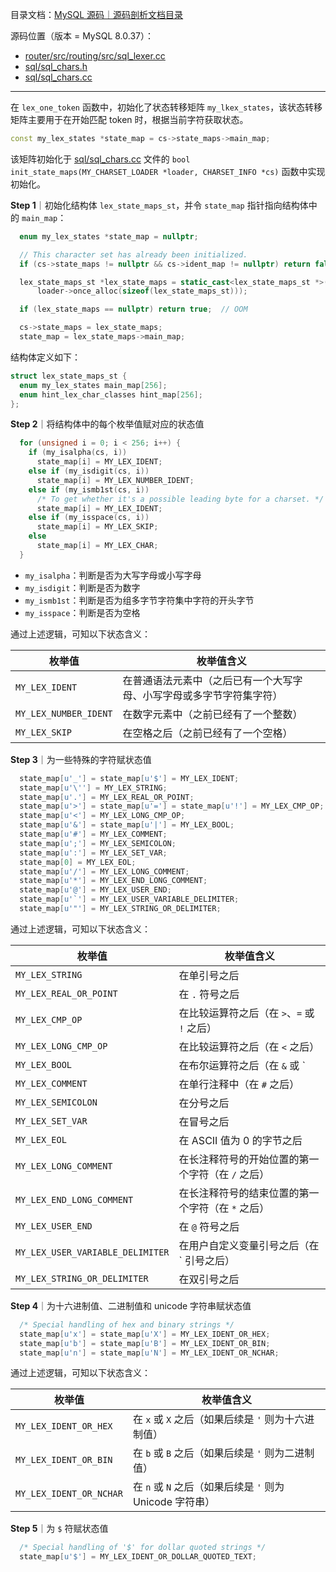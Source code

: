 目录文档：[MySQL 源码｜源码剖析文档目录](https://zhuanlan.zhihu.com/p/714761054)

源码位置（版本 = MySQL 8.0.37）：

- [router/src/routing/src/sql_lexer.cc](https://github.com/mysql/mysql-server/blob/trunk/router/src/routing/src/sql_lexer.cc)
- [sql/sql_chars.h](https://github.com/mysql/mysql-server/blob/trunk/sql/sql_chars.h)
- [sql/sql_chars.cc](https://github.com/mysql/mysql-server/blob/trunk/sql/sql_chars.cc)

---

在 `lex_one_token` 函数中，初始化了状态转移矩阵 `my_lkex_states`，该状态转移矩阵主要用于在开始匹配 token 时，根据当前字符获取状态。

```C++
const my_lex_states *state_map = cs->state_maps->main_map;
```

该矩阵初始化于 [sql/sql_chars.cc](https://github.com/mysql/mysql-server/blob/trunk/sql/sql_chars.cc) 文件的 `bool init_state_maps(MY_CHARSET_LOADER *loader, CHARSET_INFO *cs)` 函数中实现初始化。

**Step 1**｜初始化结构体 `lex_state_maps_st`，并令 `state_map` 指针指向结构体中的 `main_map`：

```C++
  enum my_lex_states *state_map = nullptr;

  // This character set has already been initialized.
  if (cs->state_maps != nullptr && cs->ident_map != nullptr) return false;

  lex_state_maps_st *lex_state_maps = static_cast<lex_state_maps_st *>(
      loader->once_alloc(sizeof(lex_state_maps_st)));

  if (lex_state_maps == nullptr) return true;  // OOM

  cs->state_maps = lex_state_maps;
  state_map = lex_state_maps->main_map;
```

结构体定义如下：

```C++
struct lex_state_maps_st {
  enum my_lex_states main_map[256];
  enum hint_lex_char_classes hint_map[256];
};
```

**Step 2**｜将结构体中的每个枚举值赋对应的状态值

```C++
  for (unsigned i = 0; i < 256; i++) {
    if (my_isalpha(cs, i))
      state_map[i] = MY_LEX_IDENT;
    else if (my_isdigit(cs, i))
      state_map[i] = MY_LEX_NUMBER_IDENT;
    else if (my_ismb1st(cs, i))
      /* To get whether it's a possible leading byte for a charset. */
      state_map[i] = MY_LEX_IDENT;
    else if (my_isspace(cs, i))
      state_map[i] = MY_LEX_SKIP;
    else
      state_map[i] = MY_LEX_CHAR;
  }
```

- `my_isalpha`：判断是否为大写字母或小写字母
- `my_isdigit`：判断是否为数字
- `my_ismb1st`：判断是否为组多字节字符集中字符的开头字节
- `my_isspace`：判断是否为空格

通过上述逻辑，可知以下状态含义：

| 枚举值                | 枚举值含义                                                   |
| --------------------- | ------------------------------------------------------------ |
| `MY_LEX_IDENT`        | 在普通语法元素中（之后已有一个大写字母、小写字母或多字节字符集字符） |
| `MY_LEX_NUMBER_IDENT` | 在数字元素中（之前已经有了一个整数）                         |
| `MY_LEX_SKIP`         | 在空格之后（之前已经有了一个空格）                           |

**Step 3**｜为一些特殊的字符赋状态值

```C++
  state_map[u'_'] = state_map[u'$'] = MY_LEX_IDENT;
  state_map[u'\''] = MY_LEX_STRING;
  state_map[u'.'] = MY_LEX_REAL_OR_POINT;
  state_map[u'>'] = state_map[u'='] = state_map[u'!'] = MY_LEX_CMP_OP;
  state_map[u'<'] = MY_LEX_LONG_CMP_OP;
  state_map[u'&'] = state_map[u'|'] = MY_LEX_BOOL;
  state_map[u'#'] = MY_LEX_COMMENT;
  state_map[u';'] = MY_LEX_SEMICOLON;
  state_map[u':'] = MY_LEX_SET_VAR;
  state_map[0] = MY_LEX_EOL;
  state_map[u'/'] = MY_LEX_LONG_COMMENT;
  state_map[u'*'] = MY_LEX_END_LONG_COMMENT;
  state_map[u'@'] = MY_LEX_USER_END;
  state_map[u'`'] = MY_LEX_USER_VARIABLE_DELIMITER;
  state_map[u'"'] = MY_LEX_STRING_OR_DELIMITER;
```

通过上述逻辑，可知以下状态含义：

| 枚举值                           | 枚举值含义                                        |
| -------------------------------- | ------------------------------------------------- |
| `MY_LEX_STRING`                  | 在单引号之后                                      |
| `MY_LEX_REAL_OR_POINT`           | 在 `.` 符号之后                                   |
| `MY_LEX_CMP_OP`                  | 在比较运算符之后（在 `>`、`=` 或 `!` 之后）       |
| `MY_LEX_LONG_CMP_OP`             | 在比较运算符之后（在 `<` 之后）                   |
| `MY_LEX_BOOL`                    | 在布尔运算符之后（在 `&` 或 `|` 之后）            |
| `MY_LEX_COMMENT`                 | 在单行注释中（在 `#` 之后）                       |
| `MY_LEX_SEMICOLON`               | 在分号之后                                        |
| `MY_LEX_SET_VAR`                 | 在冒号之后                                        |
| `MY_LEX_EOL`                     | 在 ASCII 值为 0 的字节之后                        |
| `MY_LEX_LONG_COMMENT`            | 在长注释符号的开始位置的第一个字符（在 `/` 之后） |
| `MY_LEX_END_LONG_COMMENT`        | 在长注释符号的结束位置的第一个字符（在 `*` 之后） |
| `MY_LEX_USER_END`                | 在 `@` 符号之后                                   |
| `MY_LEX_USER_VARIABLE_DELIMITER` | 在用户自定义变量引号之后（在 ` 引号之后）         |
| `MY_LEX_STRING_OR_DELIMITER`     | 在双引号之后                                      |

**Step 4**｜为十六进制值、二进制值和 unicode 字符串赋状态值

```C++
  /* Special handling of hex and binary strings */
  state_map[u'x'] = state_map[u'X'] = MY_LEX_IDENT_OR_HEX;
  state_map[u'b'] = state_map[u'B'] = MY_LEX_IDENT_OR_BIN;
  state_map[u'n'] = state_map[u'N'] = MY_LEX_IDENT_OR_NCHAR;
```

通过上述逻辑，可知以下状态含义：

| 枚举值                  | 枚举值含义                                               |
| ----------------------- | -------------------------------------------------------- |
| `MY_LEX_IDENT_OR_HEX`   | 在 `x` 或 `X` 之后（如果后续是 `'` 则为十六进制值）      |
| `MY_LEX_IDENT_OR_BIN`   | 在 `b` 或 `B` 之后（如果后续是 `'` 则为二进制值）        |
| `MY_LEX_IDENT_OR_NCHAR` | 在 `n` 或 `N` 之后（如果后续是 `'` 则为 Unicode 字符串） |

**Step 5**｜为 `$` 符赋状态值

```C++
  /* Special handling of '$' for dollar quoted strings */
  state_map[u'$'] = MY_LEX_IDENT_OR_DOLLAR_QUOTED_TEXT;
```

